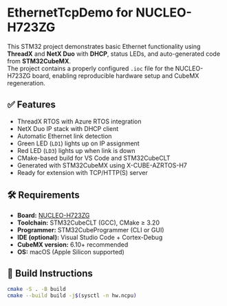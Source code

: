 # EthernetTcpDemo for NUCLEO-H723ZG

This STM32 project demonstrates basic Ethernet functionality using **ThreadX** and **NetX Duo** with **DHCP**, status LEDs, and auto-generated code from **STM32CubeMX**.  
The project contains a properly configured `.ioc` file for the NUCLEO-H723ZG board, enabling reproducible hardware setup and CubeMX regeneration.

## ✅ Features

- ThreadX RTOS with Azure RTOS integration
- NetX Duo IP stack with DHCP client
- Automatic Ethernet link detection
- Green LED (`LD1`) lights up on IP assignment
- Red LED (`LD3`) lights up when link is down
- CMake-based build for VS Code and STM32CubeCLT
- Generated with STM32CubeMX using X-CUBE-AZRTOS-H7
- Ready for extension with TCP/HTTP(S) server

## 🛠 Requirements

- **Board:** [NUCLEO-H723ZG](https://www.st.com/en/evaluation-tools/nucleo-h723zg.html)
- **Toolchain:** STM32CubeCLT (GCC), CMake ≥ 3.20
- **Programmer:** STM32CubeProgrammer (CLI or GUI)
- **IDE (optional):** Visual Studio Code + Cortex-Debug
- **CubeMX version:** 6.10+ recommended
- **OS:** macOS (Apple Silicon supported)

## 🚀 Build Instructions

```bash
cmake -S . -B build
cmake --build build -j$(sysctl -n hw.ncpu)